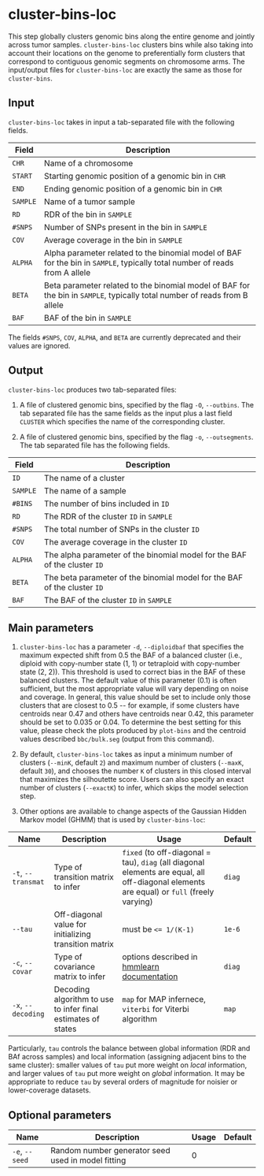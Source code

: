 # cluster-bins-loc

This step globally clusters genomic bins along the entire genome and jointly across tumor samples.
`cluster-bins-loc` clusters bins while also taking into account their locations on the genome to preferentially form clusters that correspond to contiguous genomic segments on chromosome arms.
The input/output files for `cluster-bins-loc` are exactly the same as those for `cluster-bins`.

## Input

`cluster-bins-loc` takes in input a tab-separated file with the following fields.

| Field | Description |
|-------|-------------|
| `CHR` | Name of a chromosome |
| `START` | Starting genomic position of a genomic bin in `CHR` |
| `END` | Ending genomic position of a genomic bin in `CHR` |
| `SAMPLE` | Name of a tumor sample |
| `RD` | RDR of the bin in `SAMPLE` |
| `#SNPS` | Number of SNPs present in the bin in `SAMPLE` |
| `COV` | Average coverage in the bin in `SAMPLE` |
| `ALPHA` | Alpha parameter related to the binomial model of BAF for the bin in `SAMPLE`, typically total number of reads from A allele |
| `BETA` | Beta parameter related to the binomial model of BAF for the bin in `SAMPLE`, typically total number of reads from B allele |
| `BAF` | BAF of the bin in `SAMPLE` |

The fields `#SNPS`, `COV`, `ALPHA`, and `BETA` are currently deprecated and their values are ignored.

## Output

`cluster-bins-loc` produces two tab-separated files:

1. A file of clustered genomic bins, specified by the flag `-O`, `--outbins`. The tab separated file has the same fields as the input plus a last field `CLUSTER` which specifies the name of the corresponding cluster.

2. A file of clustered genomic bins, specified by the flag `-o`, `--outsegments`. The tab separated file has the following fields.

| Field | Description |
|-------|-------------|
| `ID` | The name of a cluster |
| `SAMPLE` | The name of a sample |
| `#BINS` | The number of bins included in `ID` |
| `RD` | The RDR of the cluster `ID` in `SAMPLE` |
| `#SNPS` | The total number of SNPs in the cluster `ID` |
| `COV` | The average coverage in the cluster `ID` |
| `ALPHA` | The alpha parameter of the binomial model for the BAF of the cluster `ID` |
| `BETA` | The beta parameter of the binomial model for the BAF of the cluster `ID` |
| `BAF` | The BAF of the cluster `ID` in `SAMPLE` |


## Main parameters

1. `cluster-bins-loc` has a parameter `-d`, `--diploidbaf` that specifies the maximum expected shift from 0.5 the BAF of a balanced cluster (i.e., diploid with copy-number state (1, 1) or tetraploid with copy-number state (2, 2)). This threshold is used to correct bias in the BAF of these balanced clusters.
The default value of this parameter (0.1) is often sufficient, but the most appropriate value will vary depending on noise and coverage. In general, this value should be set to include only those clusters that are closest to 0.5 -- for example, if some clusters have centroids near 0.47 and others have centroids near 0.42, this parameter should be set to 0.035 or 0.04.
To determine the best setting for this value, please check the plots produced by `plot-bins` and the centroid values described  `bbc/bulk.seg` (output from this command).

2. By default, `cluster-bins-loc` takes as input a minimum number of clusters (`--minK`, default `2`) and maximum number of clusters (`--maxK`, default `30`), and chooses the number `K` of clusters in this closed interval that maximizes the silhoutette score. Users can also specify an exact number of clusters (`--exactK`) to infer, which skips the model selection step.

3. Other options are available to change aspects of the Gaussian Hidden Markov model (GHMM) that is used by `cluster-bins-loc`:

| Name | Description | Usage | Default |
|------|-------------|-------|---------|
| `-t`, `--transmat` | Type of transition matrix to infer | `fixed` (to off-diagonal = tau), `diag` (all diagonal elements are equal, all off-diagonal elements are equal) or `full` (freely varying) | `diag` |
| `--tau` | Off-diagonal value for initializing transition matrix | must be `<= 1/(K-1)` | `1e-6` |
| `-c`, `--covar` | Type of covariance matrix to infer | options described in [hmmlearn documentation](https://hmmlearn.readthedocs.io/en/latest/api.html#hmmlearn.hmm.GaussianHMM) | `diag` |
| `-x`, `--decoding` | Decoding algorithm to use to infer final estimates of states | `map` for MAP infernece, `viterbi` for Viterbi algorithm | `map` |

Particularly, `tau` controls the balance between global information (RDR and BAf across samples) and local information (assigning adjacent bins to the same cluster): smaller values of `tau` put more weight on *local* information, and larger values of `tau` put more weight on *global* information. It may be appropriate to reduce `tau` by several orders of magnitude for noisier or lower-coverage datasets.

## Optional parameters

| Name | Description | Usage | Default |
|------|-------------|-------|---------|
| `-e`, `--seed`  | Random number generator seed used in model fitting | 0 |
